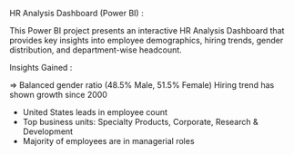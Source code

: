 HR Analysis Dashboard (Power BI) :

This Power BI project presents an interactive HR Analysis Dashboard that provides key insights into employee demographics, hiring trends, gender distribution, and department-wise headcount.

Insights Gained :

=> Balanced gender ratio (48.5% Male, 51.5% Female)
Hiring trend has shown growth since 2000
- United States leads in employee count
- Top business units: Specialty Products, Corporate, Research & Development
- Majority of employees are in managerial roles

